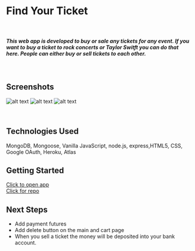 # Find Your Ticket
​
##### This web app is developed to buy or sale any tickets for any event. If you want to buy a ticket to rock concerts or Taylor Switft you can do that here. People can either buy or sell tickets to each other. 
​
## Screenshots
​![alt text](https://i.imgur.com/lAZpz8n.jpg "Logo Title Text 1")
​![alt text](https://i.imgur.com/qFJ4AFI.jpg "Logo Title Text 1")
​![alt text](https://i.imgur.com/kUNHEiT.jpg "Logo Title Text 1")

​
## Technologies Used
MongoDB, Mongoose, Vanilla JavaScript, node.js, express,HTML5, CSS, Google OAuth, Heroku, Atlas
​
## Getting Started

​[Click to open app](https://find-your-event.herokuapp.com/) <br>
​[Click for repo](https://https://github.com/Amir9499-99/Find-Your-Event/)

## Next Steps
- Add payment futures
- Add delete button on the main and cart page
- When you sell a ticket the money will be deposited into your bank account.

